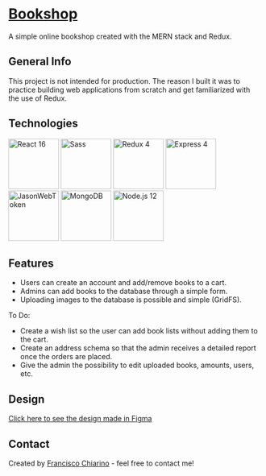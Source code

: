 # [Bookshop](https://bookstore-fran.herokuapp.com/#/)

A simple online bookshop created with the MERN stack and Redux.

## General Info

This project is not intended for production. 
The reason I built it was to practice building web applications from scratch and get familiarized with the use of Redux.

## Technologies

<img title="React 16" src="https://ih1.redbubble.net/image.32576156.9850/sticker,375x360.png" width="100" /> <img title="Sass" src="https://vanseodesign.com/blog/wp-content/uploads/2015/09/sass-logo-2.png" width="100" />
<img title="Redux 4" src="https://cdn-images-1.medium.com/max/800/1*tOI6UC5EaS2fPItCesI-AQ.png" width="100" />
<img title="Express 4" src="https://uploads.toptal.io/blog/category/logo/25/express_js.png" width="100" />
<img title="JasonWebToken" src="https://werkraum.net/fileadmin/news_import/jwt_pic_logo.svg.png" width="100" />
<img title="MongoDB" src="https://www.clouda.ca/wp-content/uploads/2013/03/mongodb-logo.png" width="100" />
<img title="Node.js 12" src="https://ih1.redbubble.net/image.109336634.1604/flat,550x550,075,f.u1.jpg" width="100" />

## Features

- Users can create an account and add/remove books to a cart.
- Admins can add books to the database through a simple form.
- Uploading images to the database is possible and simple (GridFS).

To Do:
- Create a wish list so the user can add book lists without adding them to the cart.
- Create an address schema so that the admin receives a detailed report once the orders are placed.
- Give the admin the possibility to edit uploaded books, amounts, users, etc.

## Design
[Click here to see the design made in Figma](https://www.figma.com/file/C39zBn8oTOq2wzmHsGrOIC/bookshop?node-id=0%3A1)

## Contact
Created by [Francisco Chiarino](https://franciscochiarino.com) - feel free to contact me!
